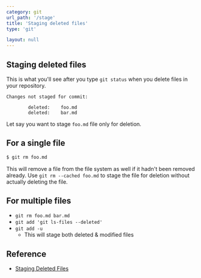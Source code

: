 ```yaml
---
category: git
url_path: '/stage'
title: 'Staging deleted files'
type: 'git'

layout: null
---
```


## Staging deleted files

This is what you'll see after you type `git status` when you delete files in your repository.
```
Changes not staged for commit:   

        deleted:    foo.md
        deleted:    bar.md
```

Let say you want to stage `foo.md` file only for deletion.

## For a single file
```sh
$ git rm foo.md
```

This will remove a file from the file system as well if it hadn't been removed already.
Use `git rm --cached foo.md` to stage the file for deletion without actually deleting the file.

## For multiple files
- `git rm foo.md bar.md`
- `git add 'git ls-files --deleted'`
- `git add -u`
  + This will stage both deleted & modified files


## Reference
- [Staging Deleted Files](https://stackoverflow.com/questions/12373733/staging-deleted-files)
